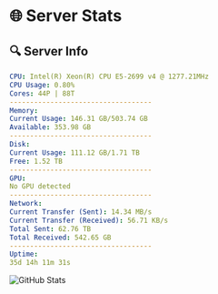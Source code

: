 # 🌐 Server Stats
## 🔍 Server Info
```yaml
CPU: Intel(R) Xeon(R) CPU E5-2699 v4 @ 1277.21MHz
CPU Usage: 0.80%
Cores: 44P | 88T
-----------------------------------
Memory:
Current Usage: 146.31 GB/503.74 GB
Available: 353.98 GB
-----------------------------------
Disk:
Current Usage: 111.12 GB/1.71 TB
Free: 1.52 TB
-----------------------------------
GPU:
No GPU detected
-----------------------------------
Network:
Current Transfer (Sent): 14.34 MB/s
Current Transfer (Received): 56.71 KB/s
Total Sent: 62.76 TB
Total Received: 542.65 GB
-----------------------------------
Uptime:
35d 14h 11m 31s
```
![GitHub Stats](https://img.shields.io/badge/Updated-2025-04-12_11:34:20-blue)